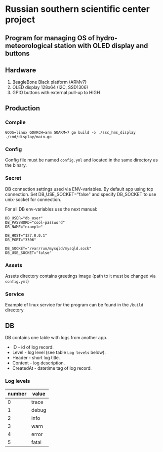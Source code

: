 # Russian southern scientific center project

## Program for managing OS of hydro-meteorological station with OLED display and buttons

## Hardware

1. BeagleBone Black platform (ARMv7)
2. OLED display 128x64 (I2C, SSD1306)
3. GPIO buttons with external pull-up to HIGH

## Production

### Compile

```shell
GOOS=linux GOARCH=arm GOARM=7 go build -o ./ssc_hms_display ./cmd/display/main.go
```

### Config

Config file must be named `config.yml` and located in the same directory as the binary.

### Secret

DB connection settings used via ENV-variables.
By default app using tcp connection. Set DB_USE_SOCKET="false" and
specify DB_SOCKET to use unix-socket for connection.

For all DB env-variables use the next manual:

```env
DB_USER="db_user"
DB_PASSWORD="cool-password"
DB_NAME="example"

DB_HOST="127.0.0.1"
DB_PORT="3306"

DB_SOCKET="/var/run/mysqld/mysqld.sock"
DB_USE_SOCKET="false"
```

### Assets

Assets directory contains greetings image (path to it must be changed via `config.yml`)

### Service

Example of linux service for the program can be found in the `/build` directory

## DB

DB contains one table with logs from another app.

- ID - id of log record.
- Level - log level (see table `Log levels` below).
- Header - short log title.
- Content - log description.
- CreatedAt - datetime tag of log record.

### Log levels

| number | value |
|--------|-------|
| 0      | trace |
| 1      | debug |
| 2      | info  |
| 3      | warn  |
| 4      | error |
| 5      | fatal |
